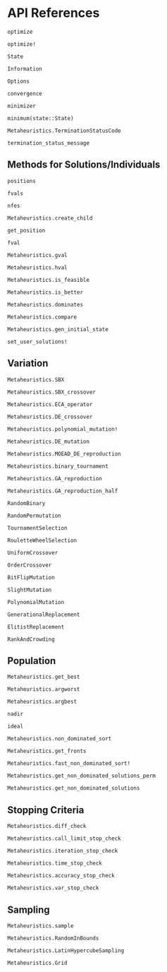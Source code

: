 # API References


```@docs
optimize
```


```@docs
optimize!
```

```@docs
State
```

```@docs
Information
```


```@docs
Options
```


```@docs
convergence
```


```@docs
minimizer
```

```@docs
minimum(state::State)
```

```@docs
Metaheuristics.TerminationStatusCode
```


```@docs
termination_status_message
```

## Methods for Solutions/Individuals

```@docs
positions
```

```@docs
fvals
```

```@docs
nfes
```



```@docs
Metaheuristics.create_child
```

```@docs
get_position
```


```@docs
fval
```

```@docs
Metaheuristics.gval
```

```@docs
Metaheuristics.hval
```

```@docs
Metaheuristics.is_feasible
```

```@docs
Metaheuristics.is_better
```


```@docs
Metaheuristics.dominates
```


```@docs
Metaheuristics.compare
```


```@docs
Metaheuristics.gen_initial_state
```

```@docs
set_user_solutions!
```

## Variation 

```@docs
Metaheuristics.SBX
```

```@docs
Metaheuristics.SBX_crossover
```


```@docs
Metaheuristics.ECA_operator
```

```@docs
Metaheuristics.DE_crossover
```

```@docs
Metaheuristics.polynomial_mutation!
```

```@docs
Metaheuristics.DE_mutation
```

```@docs
Metaheuristics.MOEAD_DE_reproduction
```

```@docs
Metaheuristics.binary_tournament
```


```@docs
Metaheuristics.GA_reproduction
```


```@docs
Metaheuristics.GA_reproduction_half
```

```@docs
RandomBinary
```

```@docs
RandomPermutation
```

```@docs
TournamentSelection
```
```@docs
RouletteWheelSelection
```

```@docs
UniformCrossover
```
```@docs
OrderCrossover
```

```@docs
BitFlipMutation
```

```@docs
SlightMutation
```


```@docs
PolynomialMutation
```

```@docs
GenerationalReplacement
```

```@docs
ElitistReplacement
```

```@docs
RankAndCrowding
```

## Population


```@docs
Metaheuristics.get_best
```

```@docs
Metaheuristics.argworst
```

```@docs
Metaheuristics.argbest
```

```@docs
nadir
```

```@docs
ideal
```


```@docs
Metaheuristics.non_dominated_sort
```

```@docs
Metaheuristics.get_fronts
```

```@docs
Metaheuristics.fast_non_dominated_sort!
```

```@docs
Metaheuristics.get_non_dominated_solutions_perm
```


```@docs
Metaheuristics.get_non_dominated_solutions
```



## Stopping Criteria


```@docs
Metaheuristics.diff_check
```


```@docs
Metaheuristics.call_limit_stop_check
```

```@docs
Metaheuristics.iteration_stop_check
```

```@docs
Metaheuristics.time_stop_check
```

```@docs
Metaheuristics.accuracy_stop_check
```

```@docs
Metaheuristics.var_stop_check
```

## Sampling

```@docs
Metaheuristics.sample
```

```@docs
Metaheuristics.RandomInBounds
```


```@docs
Metaheuristics.LatinHypercubeSampling
```


```@docs
Metaheuristics.Grid
```

